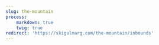 ```yaml
---
slug: the-mountain
process:
    markdown: true
    twig: true
redirect: 'https://skigulmarg.com/the-mountain/inbounds'
---
```


